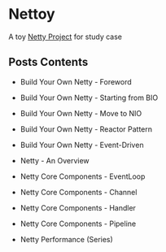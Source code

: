 # Nettoy

A toy [Netty Project](https://github.com/netty/netty) for study case

## Posts Contents

- Build Your Own Netty - Foreword

- Build Your Own Netty - Starting from BIO

- Build Your Own Netty - Move to NIO

- Build Your Own Netty - Reactor Pattern

- Build Your Own Netty - Event-Driven

- Netty - An Overview

- Netty Core Components - EventLoop

- Netty Core Components - Channel

- Netty Core Components - Handler

- Netty Core Components - Pipeline

- Netty Performance (Series)
